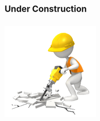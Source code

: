 
<h1 style="align:center;"> Under Construction </h1>

<img src="under_construction.00_gif_srz" style="padding-top:20px; align:center;"/>
